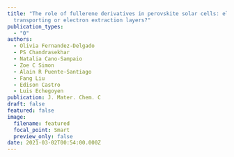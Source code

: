 ```yaml
---
title: "The role of fullerene derivatives in perovskite solar cells: electron
  transporting or electron extraction layers?"
publication_types:
  - "0"
authors:
  - Olivia Fernandez-Delgado
  - PS Chandrasekhar
  - Natalia Cano-Sampaio
  - Zoe C Simon
  - Alain R Puente-Santiago
  - Fang Liu
  - Edison Castro
  - Luis Echegoyen
publication: J. Mater. Chem. C
draft: false
featured: false
image:
  filename: featured
  focal_point: Smart
  preview_only: false
date: 2021-03-02T00:54:00.000Z
---
```

